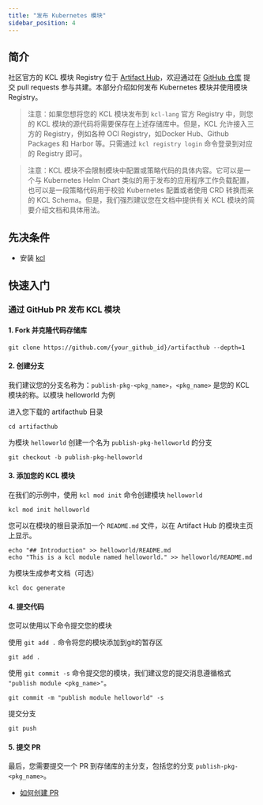 ```yaml
---
title: "发布 Kubernetes 模块"
sidebar_position: 4
---
```


## 简介

社区官方的 KCL 模块 Registry 位于 [Artifact Hub](https://artifacthub.io/packages/search?org=kcl&sort=relevance&page=1)，欢迎通过在 [GitHub 仓库](https://github.com/kcl-lang/artifacthub) 提交 pull requests 参与共建。本部分介绍如何发布 Kubernetes 模块并使用模块 Registry。

> 注意：如果您想将您的 KCL 模块发布到 `kcl-lang` 官方 Registry 中，则您的 KCL 模块的源代码将需要保存在上述存储库中。但是，KCL 允许接入三方的 Registry，例如各种 OCI Registry，如Docker Hub、Github Packages 和 Harbor 等。只需通过 `kcl registry login` 命令登录到对应的 Registry 即可。

> 注意：KCL 模块不会限制模块中配置或策略代码的具体内容。它可以是一个与 Kubernetes Helm Chart 类似的用于发布的应用程序工作负载配置，也可以是一段策略代码用于校验 Kubernetes 配置或者使用 CRD 转换而来的 KCL Schema。但是，我们强烈建议您在文档中提供有关 KCL 模块的简要介绍文档和具体用法。

## 先决条件

+ 安装 [kcl](https://kcl-lang.io/docs/user_docs/getting-started/install/)

## 快速入门

### 通过 GitHub PR 发布 KCL 模块

#### 1. Fork 并克隆代码存储库

```shell
git clone https://github.com/{your_github_id}/artifacthub --depth=1
```

#### 2. 创建分支

我们建议您的分支名称为：`publish-pkg-<pkg_name>`，`<pkg_name>` 是您的 KCL 模块的称。以模块 helloworld 为例

进入您下载的 artifacthub 目录

```shell
cd artifacthub
```

为模块 `helloworld` 创建一个名为 `publish-pkg-helloworld` 的分支

```shell
git checkout -b publish-pkg-helloworld
```

#### 3. 添加您的 KCL 模块

在我们的示例中，使用 `kcl mod init` 命令创建模块 `helloworld`

```shell
kcl mod init helloworld
```

您可以在模块的根目录添加一个 `README.md` 文件，以在 Artifact Hub 的模块主页上显示。

```shell
echo "## Introduction" >> helloworld/README.md
echo "This is a kcl module named helloworld." >> helloworld/README.md
```

为模块生成参考文档（可选）

```shell
kcl doc generate
```

#### 4. 提交代码

您可以使用以下命令提交您的模块

使用 `git add .` 命令将您的模块添加到git的暂存区

```shell
git add .
```

使用 `git commit -s` 命令提交您的模块，我们建议您的提交消息遵循格式 `"publish module <pkg_name>"`。

```shell
git commit -m "publish module helloworld" -s
```

提交分支

```shell
git push
```

#### 5. 提交 PR

最后，您需要提交一个 PR 到存储库的主分支，包括您的分支 `publish-pkg-<pkg_name>`。

- [如何创建 PR](https://docs.github.com/en/pull-requests/collaborating-with-pull-requests/proposing-changes-to-your-work-with-pull-requests/creating-a-pull-request)
